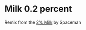 # Milk 0.2 percent

Remix from the [2% Milk](https://github.com/Spaceboards/SpaceboardsHardware/blob/master/Keyboards/2%25%20Milk/milk_kicad.zip) by Spaceman
